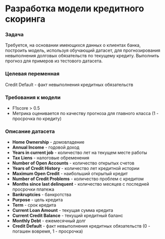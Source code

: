# Разработка модели кредитного скоринга

### Задача ###

Требуется, на основании имеющихся данных о клиентах банка, построить модель, используя обучающий датасет, для прогнозирования невыполнения долговых обязательств по текущему кредиту. Выполнить прогноз для примеров из тестового датасета.

### Целевая переменная ###

Credit Default - факт невыполнения кредитных обязательств

### Требования к модели ###

 - F1score > 0.5
 - Метрика оценивается по качеству прогноза для главного класса (1 - просрочка по кредиту)
 
### Описание датасета ###

* **Home Ownership** - домовладение
* **Annual Income** - годовой доход
* **Years in current job** - количество лет на текущем месте работы
* **Tax Liens** - налоговые обременения
* **Number of Open Accounts** - количество открытых счетов
* **Years of Credit History** - количество лет кредитной истории
* **Maximum Open Credit** - наибольший открытый кредит
* **Number of Credit Problems** - количество проблем с кредитом
* **Months since last delinquent** - количество месяцев с последней просрочки платежа
* **Bankruptcies** - банкротства
* **Purpose** - цель кредита
* **Term** - срок кредита
* **Current Loan Amount** - текущая сумма кредита
* **Current Credit Balance** - текущий кредитный баланс
* **Monthly Debt** - ежемесячный долг
* **Credit Default** - факт невыполнения кредитных обязательств (0 - погашен вовремя, 1 - просрочка)
